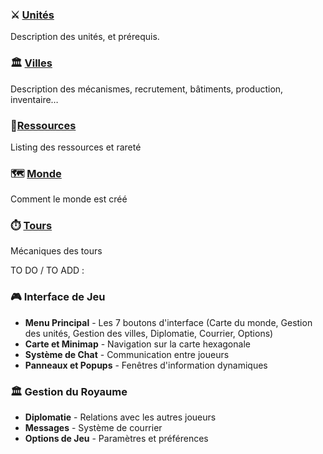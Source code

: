 ### ⚔️ [Unités](Unités.md)
Description des unités, et prérequis.
### 🏛️ [Villes](Villes.md)
Description des mécanismes, recrutement, bâtiments, production, inventaire…
### 💎[Ressources](Ressources.md)
Listing des ressources et rareté
### 🗺️ [Monde](Monde.md)
Comment le monde est créé
### ⏱️ [Tours](Tours.md)
Mécaniques des tours

TO DO / TO ADD :
### 🎮 Interface de Jeu
- **Menu Principal** - Les 7 boutons d'interface (Carte du monde, Gestion des unités, Gestion des villes, Diplomatie, Courrier, Options)
- **Carte et Minimap** - Navigation sur la carte hexagonale
- **Système de Chat** - Communication entre joueurs
- **Panneaux et Popups** - Fenêtres d'information dynamiques

### 🏛️ Gestion du Royaume
- **Diplomatie** - Relations avec les autres joueurs
- **Messages** - Système de courrier
- **Options de Jeu** - Paramètres et préférences
